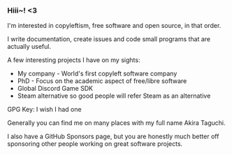 ### Hiii~! <3
I'm interested in copyleftism, free software and open source, in that order.

I write documentation, create issues and code small programs that are actually useful.

A few interesting projects I have on my sights:

- My company - World's first copyleft software company
- PhD - Focus on the academic aspect of free/libre software
- Global Discord Game SDK
- Steam alternative so good people will refer Steam as an alternative

GPG Key: I wish I had one

Generally you can find me on many places with my full name Akira Taguchi.

I also have a GitHub Sponsors page, but you are honestly much better off sponsoring other people working on great software projects.
